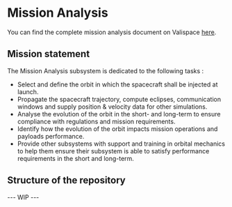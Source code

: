 # Mission Analysis

You can find the complete mission analysis document on Valispace [here](https://tolosat.valispace.com/project/26/analyses/32).

## Mission statement
The Mission Analysis subsystem is dedicated to the following tasks :
- Select and define the orbit in which the spacecraft shall be injected at launch.
- Propagate the spacecraft trajectory, compute eclipses, communication windows and supply position & velocity data for other simulations.
- Analyse the evolution of the orbit in the short- and long-term to ensure compliance with regulations and mission requirements.
- Identify how the evolution of the orbit impacts mission operations and payloads performance.
- Provide other subsystems with support and training in orbital mechanics to help them ensure their subsystem is able to satisfy performance requirements in the short and long-term.

## Structure of the repository

--- WIP ---
